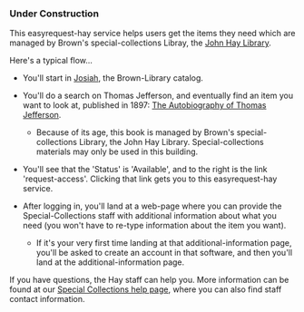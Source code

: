 ### Under Construction

This easyrequest-hay service helps users get the items they need which are managed by Brown's special-collections Libray, the [John Hay Library](https://library.brown.edu/hay/).

Here's a typical flow...

- You'll start in [Josiah](https://search.library.brown.edu), the Brown-Library catalog.

- You'll do a search on Thomas Jefferson, and eventually find an item you want to look at, published in 1897: [The Autobiography of Thomas Jefferson](https://search.library.brown.edu/catalog/b2994396).

    - Because of its age, this book is managed by Brown's special-collections Library, the John Hay Library. Special-collections materials may only be used in this building.

- You'll see that the 'Status' is 'Available', and to the right is the link 'request-access'. Clicking that link gets you to this easyrequest-hay service.

- After logging in, you'll land at a web-page where you can provide the Special-Collections staff with additional information about what you need (you won't have to re-type information about the item you want).

    - If it's your very first time landing at that additional-information page, you'll be asked to create an account in that software, and then you'll land at the additional-information page.

If you have questions, the Hay staff can help you. More information can be found at our [Special Collections help page](https://library.brown.edu/hay/specol.php), where you can also find staff contact information.
